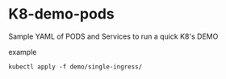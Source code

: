 # K8-demo-pods
Sample YAML of PODS and Services to run a quick K8's DEMO

example

` kubectl apply -f demo/single-ingress/ `
